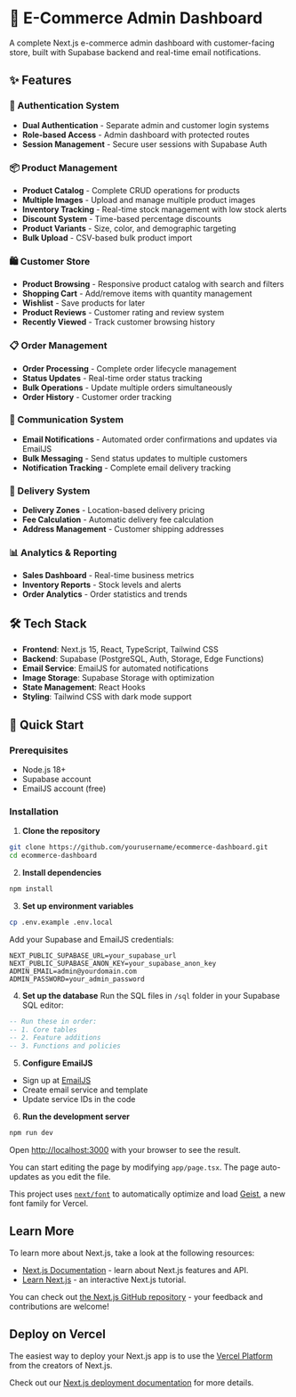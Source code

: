 # 🛒 E-Commerce Admin Dashboard

A complete Next.js e-commerce admin dashboard with customer-facing store, built with Supabase backend and real-time email notifications.

## ✨ Features

### 🔐 Authentication System
- **Dual Authentication** - Separate admin and customer login systems
- **Role-based Access** - Admin dashboard with protected routes
- **Session Management** - Secure user sessions with Supabase Auth

### 📦 Product Management
- **Product Catalog** - Complete CRUD operations for products
- **Multiple Images** - Upload and manage multiple product images
- **Inventory Tracking** - Real-time stock management with low stock alerts
- **Discount System** - Time-based percentage discounts
- **Product Variants** - Size, color, and demographic targeting
- **Bulk Upload** - CSV-based bulk product import

### 🛍️ Customer Store
- **Product Browsing** - Responsive product catalog with search and filters
- **Shopping Cart** - Add/remove items with quantity management
- **Wishlist** - Save products for later
- **Product Reviews** - Customer rating and review system
- **Recently Viewed** - Track customer browsing history

### 📋 Order Management
- **Order Processing** - Complete order lifecycle management
- **Status Updates** - Real-time order status tracking
- **Bulk Operations** - Update multiple orders simultaneously
- **Order History** - Customer order tracking

### 📧 Communication System
- **Email Notifications** - Automated order confirmations and updates via EmailJS
- **Bulk Messaging** - Send status updates to multiple customers
- **Notification Tracking** - Complete email delivery tracking

### 🚚 Delivery System
- **Delivery Zones** - Location-based delivery pricing
- **Fee Calculation** - Automatic delivery fee calculation
- **Address Management** - Customer shipping addresses

### 📊 Analytics & Reporting
- **Sales Dashboard** - Real-time business metrics
- **Inventory Reports** - Stock levels and alerts
- **Order Analytics** - Order statistics and trends

## 🛠️ Tech Stack

- **Frontend**: Next.js 15, React, TypeScript, Tailwind CSS
- **Backend**: Supabase (PostgreSQL, Auth, Storage, Edge Functions)
- **Email Service**: EmailJS for automated notifications
- **Image Storage**: Supabase Storage with optimization
- **State Management**: React Hooks
- **Styling**: Tailwind CSS with dark mode support

## 🚀 Quick Start

### Prerequisites
- Node.js 18+ 
- Supabase account
- EmailJS account (free)

### Installation

1. **Clone the repository**
```bash
git clone https://github.com/yourusername/ecommerce-dashboard.git
cd ecommerce-dashboard
```

2. **Install dependencies**
```bash
npm install
```

3. **Set up environment variables**
```bash
cp .env.example .env.local
```

Add your Supabase and EmailJS credentials:
```env
NEXT_PUBLIC_SUPABASE_URL=your_supabase_url
NEXT_PUBLIC_SUPABASE_ANON_KEY=your_supabase_anon_key
ADMIN_EMAIL=admin@yourdomain.com
ADMIN_PASSWORD=your_admin_password
```

4. **Set up the database**
Run the SQL files in `/sql` folder in your Supabase SQL editor:
```sql
-- Run these in order:
-- 1. Core tables
-- 2. Feature additions  
-- 3. Functions and policies
```

5. **Configure EmailJS**
- Sign up at [EmailJS](https://emailjs.com)
- Create email service and template
- Update service IDs in the code

6. **Run the development server**
```bash
npm run dev
```

Open [http://localhost:3000](http://localhost:3000) with your browser to see the result.

You can start editing the page by modifying `app/page.tsx`. The page auto-updates as you edit the file.

This project uses [`next/font`](https://nextjs.org/docs/app/building-your-application/optimizing/fonts) to automatically optimize and load [Geist](https://vercel.com/font), a new font family for Vercel.

## Learn More

To learn more about Next.js, take a look at the following resources:

- [Next.js Documentation](https://nextjs.org/docs) - learn about Next.js features and API.
- [Learn Next.js](https://nextjs.org/learn) - an interactive Next.js tutorial.

You can check out [the Next.js GitHub repository](https://github.com/vercel/next.js) - your feedback and contributions are welcome!

## Deploy on Vercel

The easiest way to deploy your Next.js app is to use the [Vercel Platform](https://vercel.com/new?utm_medium=default-template&filter=next.js&utm_source=create-next-app&utm_campaign=create-next-app-readme) from the creators of Next.js.

Check out our [Next.js deployment documentation](https://nextjs.org/docs/app/building-your-application/deploying) for more details.

